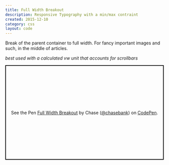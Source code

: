 ```yaml
---
title: Full Width Breakout
description: Responsive Typography with a min/max contraint
created: 2015-12-10
category: css
layout: code
---
```


Break of the parent container to full width. For fancy important images and such, in the middle of articles.

*best used with a calculated vw unit that accounts for scrollbars*

<p class="codepen" data-height="300" data-theme-id="21051" data-default-tab="js,result" data-user="chasebank" data-slug-hash="rvQVbB" data-editable="true" style="height: 300px; box-sizing: border-box; display: flex; align-items: center; justify-content: center; border: 2px solid black; margin: 1em 0; padding: 1em;" data-pen-title="Full Width Breakout">
  <span>See the Pen <a href="https://codepen.io/chasebank/pen/rvQVbB/">
  Full Width Breakout</a> by Chase (<a href="https://codepen.io/chasebank">@chasebank</a>)
  on <a href="https://codepen.io">CodePen</a>.</span>
</p>
<script async src="https://static.codepen.io/assets/embed/ei.js"></script>
